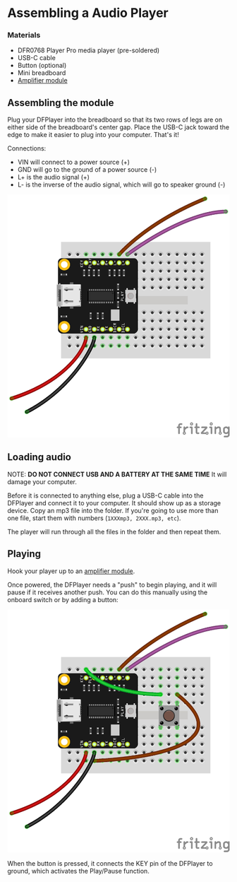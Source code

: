 # Assembling a Audio Player

### Materials
- DFR0768 Player Pro media player (pre-soldered)
- USB-C cable
- Button (optional)
- Mini breadboard
- [Amplifier module](amp.md)

## Assembling the module

Plug your DFPlayer into the breadboard so that its two rows of legs are on either side of the breadboard's center gap. Place the USB-C jack toward the edge to make it easier to plug into your computer. That's it!

Connections:
- VIN will connect to a power source (+)
- GND will go to the ground of a power source (-)
- L+ is the audio signal (+)
- L- is the inverse of the audio signal, which will go to speaker ground (-)

![](media/player_bb.jpg)


## Loading audio

NOTE: **DO NOT CONNECT USB AND A BATTERY AT THE SAME TIME** It will damage your computer.

Before it is connected to anything else, plug a USB-C cable into the DFPlayer and connect it to your computer. It should show up as a storage device. Copy an mp3 file into the folder. If you're going to use more than one file, start them with numbers (`1XXXmp3, 2XXX.mp3, etc`).

The player will run through all the files in the folder and then repeat them.


## Playing

Hook your player up to an [amplifier module](amp.md).

Once powered, the DFPlayer needs a "push" to begin playing, and it will pause if it receives another push. You can do this manually using the onboard switch or by adding a button:

![](media/player_button_bb.jpg)


When the button is pressed, it connects the KEY pin of the DFPlayer to ground, which activates the Play/Pause function. <!-- wire your own buttons -->


<!-- 
## More information

https://wiki.dfrobot.com/DFPlayer_PRO_SKU_DFR0768 -->

<!--
Disabling the prompt and changing default volume:

- Wire VIN –> ftdi red, GND –> ftdi black, RX -> ftdi orange (TX), and TX -> ftdi yellow (RX)
- Use the Arduino IDE
- Select "Arduino Pro or Pro Mini" for the board
- Choose the port
- Open Serial Monitor
- Select "Both NL & CR" and 115200 baud
- type `AT` should response `OK`    
- then `AT+PROMPT=OFF`
- then `AT+VOL=10` (0-10 or ?)
- then `AT+PLAYMODE=2` -- repeat all in folder
-->

